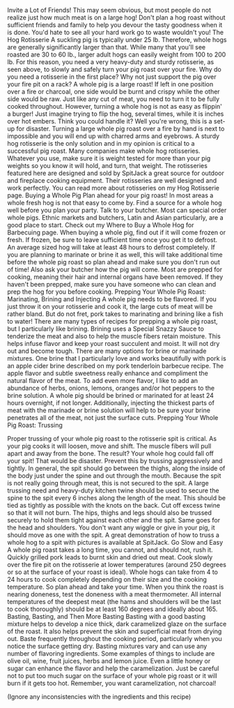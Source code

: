 Invite a Lot of Friends!
This may seem obvious, but most people do not realize just how much meat is on a large hog! Don't plan a hog roast without sufficient friends and family to help you devour the tasty goodness when it is done. You'd hate to see all your hard work go to waste wouldn't you!
The Hog Rotisserie
A suckling pig is typically under 25 lb. Therefore, whole hogs are generally significantly larger than that. While many that you'll see roasted are 30 to 60 lb., larger adult hogs can easily weight from 100 to 200 lb. For this reason, you need a very heavy-duty and sturdy rotisserie, as seen above, to slowly and safely turn your pig roast over your fire.
Why do you need a rotisserie in the first place? Why not just support the pig over your fire pit on a rack? A whole pig is a large roast! If left in one position over a fire or charcoal, one side would be burnt and crispy while the other side would be raw. Just like any cut of meat, you need to turn it to be fully cooked throughout. However, turning a whole hog is not as easy as flippin' a burger! Just imagine trying to flip the hog, several times, while it is inches over hot embers. Think you could handle it? Well you're wrong, this is a set-up for disaster. Turning a large whole pig roast over a fire by hand is next to impossible and you will end up with charred arms and eyebrows. A sturdy hog rotisserie is the only solution and in my opinion is critical to a successful pig roast.
Many companies make whole hog rotisseries. Whatever you use, make sure it is weight tested for more than your pig weights so you know it will hold, and turn, that weight. The rotisseries featured here are designed and sold by SpitJack a great source for outdoor and fireplace cooking equipment. Their rotisseries are well designed and work perfectly. You can read more about rotisseries on my Hog Rotisserie page.
Buying a Whole Pig
Plan ahead for your pig roast! In most areas a whole fresh hog is not that easy to come by. Find a source for a whole hog well before you plan your party.
Talk to your butcher. Most can special order whole pigs. Ethnic markets and butchers, Latin and Asian particularly, are a good place to start. Check out my Where to Buy a Whole Hog for Barbecuing page.
When buying a whole pig, find out if it will come frozen or fresh. If frozen, be sure to leave sufficient time once you get it to defrost. An average sized hog will take at least 48 hours to defrost completely. If you are planning to marinate or brine it as well, this will take additional time before the whole pig roast so plan ahead and make sure you don't run out of time!
Also ask your butcher how the pig will come. Most are prepped for cooking, meaning their hair and internal organs have been removed. If they haven't been prepped, make sure you have someone who can clean and prep the hog for you before cooking.
Prepping Your Whole Pig Roast: Marinating, Brining and Injecting
A whole pig needs to be flavored. If you just throw it on your rotisserie and cook it, the large cuts of meat will be rather bland. But do not fret, pork takes to marinating and brining like a fish to water!
There are many types of recipes for prepping a whole pig roast, but I particularly like brining. Brining uses a Special Snazzy Sauce to tenderize the meat and also to help the muscle fibers retain moisture. This helps infuse flavor and keep your roast succulent and moist. It will not dry out and become tough.
There are many options for brine or marinade mixtures. One brine that I particularly love and works beautifully with pork is an apple cider brine described on my pork tenderloin barbecue recipe. The apple flavor and subtle sweetness really enhance and compliment the natural flavor of the meat. To add even more flavor, I like to add an abundance of herbs, onions, lemons, oranges and/or hot peppers to the brine solution.
A whole pig should be brined or marinated for at least 24 hours overnight, if not longer. Additionally, injecting the thickest parts of meat with the marinade or brine solution will help to be sure your brine penetrates all of the meat, not just the surface cuts.
Prepping Your Whole Pig Roast: Trussing

Proper trussing of your whole pig roast to the rotisserie spit is critical. As your pig cooks it will loosen, move and shift. The muscle fibers will pull apart and away from the bone. The result? Your whole hog could fall off your spit! That would be disaster. Prevent this by trussing aggressively and tightly.
In general, the spit should go between the thighs, along the inside of the body just under the spine and out through the mouth. Because the spit is not really going through meat, this is not secured to the spit. A large trussing need and heavy-duty kitchen twine should be used to secure the spine to the spit every 6 inches along the length of the meat. This should be tied as tightly as possible with the knots on the back. Cut off excess twine so that it will not burn.
The hips, thighs and legs should also be trussed securely to hold them tight against each other and the spit. Same goes for the head and shoulders. You don't want any wiggle or give in your pig, it should move as one with the spit.
A great demonstration of how to truss a whole hog to a spit with pictures is available at SpitJack.
Go Slow and Easy
A whole pig roast takes a long time, you cannot, and should not, rush it. Quickly grilled pork leads to burnt skin and dried out meat. Cook slowly over the fire pit on the rotisserie at lower temperatures (around 250 degrees or so at the surface of your roast is ideal).
Whole hogs can take from 4 to 24 hours to cook completely depending on their size and the cooking temperature. So plan ahead and take your time.
When you think the roast is nearing doneness, test the doneness with a meat thermometer. All internal temperatures of the deepest meat (the hams and shoulders will be the last to cook thoroughly) should be at least 160 degrees and ideally about 165.
Basting, Basting, and Then More Basting
Basting with a good basting mixture helps to develop a nice thick, dark caramelized glaze on the surface of the roast. It also helps prevent the skin and superficial meat from drying out.
Baste frequently throughout the cooking period, particularly when you notice the surface getting dry.
Basting mixtures vary and can use any number of flavoring ingredients. Some examples of things to include are olive oil, wine, fruit juices, herbs and lemon juice. Even a little honey or sugar can enhance the flavor and help the caramelization. Just be careful not to put too much sugar on the surface of your whole pig roast or it will burn if it gets too hot. Remember, you want caramelization, not charcoal!

(Ignore any inconsistencies with the ingredients and this recipe)